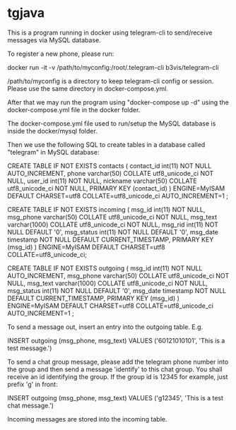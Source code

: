 # tgjava

This is a program running in docker using telegram-cli to send/receive messages via MySQL database.

To register a new phone, please run:

docker run -it -v /path/to/myconfig:/root/.telegram-cli b3vis/telegram-cli

/path/to/myconfig is a directory to keep telegram-cli config or session. Please use the same directory in docker-compose.yml.

After that we may run the program using "docker-compose up -d" using the docker-compose.yml file in the docker folder.

The docker-compose.yml file used to run/setup the MySQL database is inside the docker/mysql folder.

Then we use the following SQL to create tables in a database called "telegram" in MySQL database:

CREATE TABLE IF NOT EXISTS contacts (
contact_id int(11) NOT NULL AUTO_INCREMENT,
phone varchar(50) COLLATE utf8_unicode_ci NOT NULL,
user_id int(11) NOT NULL,
nickname varchar(50) COLLATE utf8_unicode_ci NOT NULL,
PRIMARY KEY (contact_id)
) ENGINE=MyISAM DEFAULT CHARSET=utf8 COLLATE=utf8_unicode_ci AUTO_INCREMENT=1 ;

CREATE TABLE IF NOT EXISTS incoming (
msg_id int(11) NOT NULL,
msg_phone varchar(50) COLLATE utf8_unicode_ci NOT NULL,
msg_text varchar(1000) COLLATE utf8_unicode_ci NOT NULL,
msg_rid int(11) NOT NULL DEFAULT '0',
msg_status int(11) NOT NULL DEFAULT '0',
msg_date timestamp NOT NULL DEFAULT CURRENT_TIMESTAMP,
PRIMARY KEY (msg_id)
) ENGINE=MyISAM DEFAULT CHARSET=utf8 COLLATE=utf8_unicode_ci;

CREATE TABLE IF NOT EXISTS outgoing (
msg_id int(11) NOT NULL AUTO_INCREMENT,
msg_phone varchar(50) COLLATE utf8_unicode_ci NOT NULL,
msg_text varchar(1000) COLLATE utf8_unicode_ci NOT NULL,
msg_status int(11) NOT NULL DEFAULT '0',
msg_date timestamp NOT NULL DEFAULT CURRENT_TIMESTAMP,
PRIMARY KEY (msg_id)
) ENGINE=MyISAM DEFAULT CHARSET=utf8 COLLATE=utf8_unicode_ci AUTO_INCREMENT=1 ;

To send a message out, insert an entry into the outgoing table. E.g.

INSERT outgoing (msg_phone, msg_text) VALUES ('60121010101', 'This is a test message.')

To send a chat group message, please add the telegram phone number into the group and then send a message 'identify' to this chat group. You shall receive an id identifying the group. If the group id is 12345 for example, just prefix 'g' in front:

INSERT outgoing (msg_phone, msg_text) VALUES ('g12345', 'This is a test chat message.')

Incoming messages are stored into the incoming table. 
